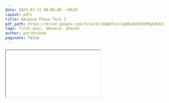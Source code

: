 ```yaml
---
date: 2023-07-31 00:00:00  +0530
layout: pdfs
title: Advance Phase Test 1
pdf_path: https://drive.google.com/file/d/1XQWd7iCxlq9QmJD3556FMg2dhdZyhtZ4/preview?usp=drive_link
tags: first-year, advance, phase1
author: parthnikam
paginate: false
---
```


<iframe class="embed-pdf" src="{{ page.pdf_path }}#toolbar=0" seamless="seamless" scrolling="no" style="overflow:hidden"></iframe>
